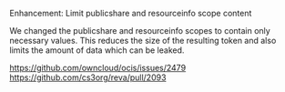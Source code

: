 Enhancement: Limit publicshare and resourceinfo scope content 

We changed the publicshare and resourceinfo scopes to contain only necessary values.
This reduces the size of the resulting token and also limits the amount of data which can be leaked.

https://github.com/owncloud/ocis/issues/2479
https://github.com/cs3org/reva/pull/2093
